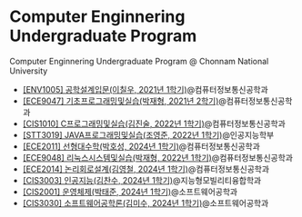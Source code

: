 # Computer Enginnering Undergraduate Program
Computer Enginnering Undergraduate Program @ Chonnam National University

* [[ENV1005]	공학설계입문(이칠우, 2021년 1학기)](./1.1-introduction-to-engineering-design)@컴퓨터정보통신공학과
* [[ECE9047]	기초프로그래밍및실습(박재형, 2021년 2학기)](./1.2-software-programming-basics-and-practice)@컴퓨터정보통신공학과
* [[CIS1010]	C프로그래밍및실습(김진술, 2022년 1학기)](./2.1-c-programming-and-practice)@컴퓨터정보통신공학과
* [[STT3019]	JAVA프로그래밍및실습(조영준, 2022년 1학기)](./2.1-java-programming-and-practice)@인공지능학부
* [[ECE2011]	선형대수학(박호성, 2024년 1학기)](./2.1-linear-algebra)@컴퓨터정보통신공학과
* [[ECE9048]	리눅스시스템및실습(박재형, 2022년 1학기)](./2.1-linux-system-and-practice)@컴퓨터정보통신공학과
* [[ECE2014]	논리회로설계(김영철, 2024년 1학기)](./2.1-logic-circuits-design)@컴퓨터정보통신공학과
* [[CIS3003]	인공지능(김찬수, 2024년 1학기)](./3.1-artificial-intelligence)@지능형모빌리티융합학과
* [[CIS2001]	운영체제(박태준, 2024년 1학기)](./3.1-operating-system)@소프트웨어공학과
* [[CIS3030]	소프트웨어공학론(김미수, 2024년 1학기)](./3.1-software-enginnering)@소프트웨어공학과
